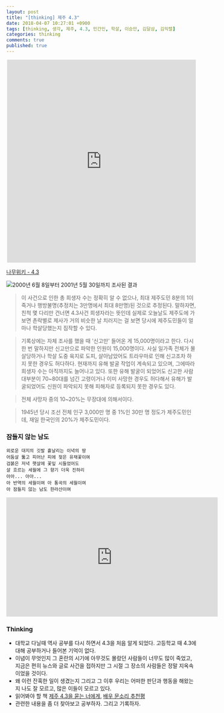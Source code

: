 ```yaml
---
layout: post
title: "[thinking] 제주 4.3"
date: 2018-04-07 10:27:01 +0900
tags: [thinking, 생각, 제주, 4.3, 민간인, 학살, 이승만, 김달삼, 김익렬]
categories: thinking
comments: true
published: true
---
```

<center>
	<iframe src="https://www.facebook.com/plugins/post.php?href=https%3A%2F%2Fwww.facebook.com%2Fphoto.php%3Ffbid%3D932867506889137%26set%3Da.147238232118739.1073741825.100004976880601%26type%3D3&width=500" width="500" height="536" style="border:none;overflow:hidden" scrolling="no" frameborder="0" allowTransparency="true"></iframe>
</center>

[나무위키 - 4.3](https://namu.wiki/w/%EC%A0%9C%EC%A3%BC%204.3%20%EC%82%AC%EA%B1%B4)

![2000년 6월 8일부터 2001년 5월 30일까지 조사된 결과](https://farm1.staticflickr.com/795/39478657470_0ffe4d581d.jpg)

> 이 사건으로 인한 총 희생자 수는 정확히 알 수 없으나, 최대 제주도민 8분의 1이 죽거나 행방불명(추정치는 3만명에서 최대 8만명)된 것으로 추정된다. 말하자면, 친척 몇 다리만 건너면 4.3사건 희생자라는 뜻인데 실제로 오늘날도 제주도에 가 보면 촌락별로 제사가 거의 비슷한 날 치러지는 걸 보면 당시에 제주도민들이 얼마나 학살당했는지 짐작할 수 있다.

> 기록상에는 자체 조사를 했을 때 '신고만' 들어온 게 15,000명이라고 한다. 다시 한 번 말하지만 신고만으로 파악한 인원이 15,000명이다. 사실 일가족 전체가 몰살당하거나 학살 도중 육지로 도피, 살아남았어도 트라우마로 인해 신고조차 하지 못한 경우도 허다하다. 현재까지 유해 발굴 작업이 계속되고 있으며, 그에따라 희생자 수는 아직까지도 늘어나고 있다. 또한 유해 발굴이 되었어도 신고한 사람 대부분이 70~80대를 넘긴 고령이거나 이미 사망한 경우도 허다해서 유해가 발굴되었어도 신원이 파악되지 못해 피해자로 등록되지 못한 경우도 있다.

> 전체 사망자 중의 10~20%는 무장대에 의해서이다.

> 1945년 당시 조선 전체 인구 3,000만 명 중 1%인 30만 명 정도가 제주도민인데, 재일 한국인의 20%가 제주도민이다.

### 잠들지 않는 남도

```
외로운 대지의 깃발 흩날리는 이녁의 땅
어둠살 뚫고 피어난 피에 젖은 유채꽃이여
검붉은 저녁 햇살에 꽃잎 시들었어도
살 흐르는 세월에 그 향기 더욱 진하리
아아... 아아...
아 반역의 세월이여 아 통곡의 세월이여
아 잠들지 않는 남도 한라산이여
```

<center>
	<iframe width="560" height="315" src="https://www.youtube.com/embed/1jGI4teE9uU" frameborder="0" allow="autoplay; encrypted-media" allowfullscreen></iframe>
</center>

### Thinking
* 대학교 다닐때 역사 공부를 다시 하면서 4.3을 처음 알게 되었다. 고등학교 때 4.3에 대해 공부하거나 들어본 기억이 없다.
* 이념이 무엇인지 그 혼란의 시기에 아무것도 몰랐던 사람들이 너무도 많이 죽었고, 지금은 편히 뉴스와 글로 사건을 접하지만 그 시절 그 장소의 사람들은 정말 지옥속이었을 것이다.
* 왜 이런 잔혹한 일이 생겼는지 그리고 그 이후 우리는 어떠한 판단과 행동을 해왔는지 나도 잘 모르고, 많은 이들이 모르고 있다.
* 읽어봐야 할 책 [제주 4.3을 묻는 너에게](http://www.yes24.com/24/Goods/12530750?Acode=101), [배우 문소리 추천평](https://blog.naver.com/shmj21/221237494007)
* 관련한 내용을 좀 더 찾아보고 공부하자. 그리고 기록하자.



